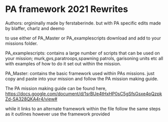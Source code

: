 # PA framework 2021 Rewrites

Authors: orgininally made by ferstaberinde. but with PA specific edits made by blaffer, charlz and deemo




to use either of PA_Master or PA_examplescripts download and add to your missions folder.

PA_examplescripts: contains a large number of scripts that can be used on your mission;
murk,gvs,paratroops,spawning patrols, garisoning units etc all with examples of how to do it set out within the mission.

PA_Master: contains the basic framework used within PAs missions. just copy and paste into your mission and follow the PA mission making guide.

The PA mission making guide can be found here,
https://docs.google.com/document/d/1srBUe4tHxHP0sC5gSfsGsxe4pQzpkZd-SA328QKA4r4/view#

while it links to an alternate framework within the file follow the same steps as it outlines however use the framework provided
